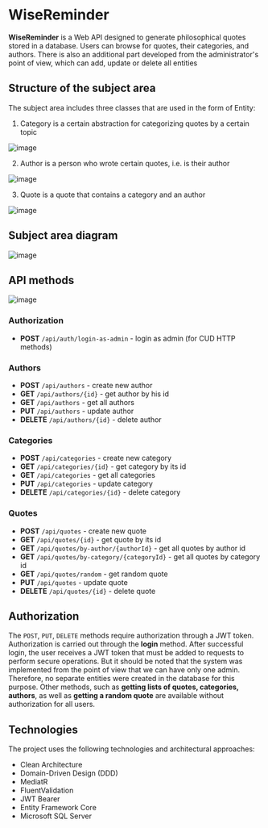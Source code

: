 # WiseReminder

**WiseReminder** is a Web API designed to generate philosophical quotes stored in a database. Users can browse for quotes, their categories, and authors. There is also an additional part developed from the administrator's point of view, which can add, update or delete all entities

## Structure of the subject area

The subject area includes three classes that are used in the form of Entity:

1. Category is a certain abstraction for categorizing quotes by a certain topic

![image](https://github.com/user-attachments/assets/b8a88047-627d-4938-a907-2725384b0d43)

2. Author is a person who wrote certain quotes, i.e. is their author

![image](https://github.com/user-attachments/assets/fb03bda3-f578-4ba8-b7bf-e29101626c0e)

3. Quote is a quote that contains a category and an author

![image](https://github.com/user-attachments/assets/c714cb30-61f8-4417-9121-2b74547776ba)

## Subject area diagram

![image](https://github.com/user-attachments/assets/e1946acd-b901-4590-8f66-7d1ef6a1efdf)

## API methods

![image](https://github.com/user-attachments/assets/75c062b2-bb4e-421b-bbf6-228a383fd964)


### Authorization

- **POST** `/api/auth/login-as-admin` - login as admin (for CUD HTTP methods)

### Authors

- **POST** `/api/authors` - create new author
- **GET** `/api/authors/{id}` - get author by his id
- **GET** `/api/authors` - get all authors
- **PUT** `/api/authors` - update author
- **DELETE** `/api/authors/{id}` - delete author

### Categories

- **POST** `/api/categories` - create new category
- **GET** `/api/categories/{id}` - get category by its id
- **GET** `/api/categories` - get all categories
- **PUT** `/api/categories` - update category
- **DELETE** `/api/categories/{id}` - delete category

### Quotes

- **POST** `/api/quotes` - create new quote
- **GET** `/api/quotes/{id}` - get quote by its id
- **GET** `/api/quotes/by-author/{authorId}` - get all quotes by author id
- **GET** `/api/quotes/by-category/{categoryId}` - get all quotes by category id
- **GET** `/api/quotes/random` - get random quote
- **PUT** `/api/quotes` - update quote
- **DELETE** `/api/quotes/{id}` - delete quote

## Authorization

The `POST`, `PUT`, `DELETE` methods require authorization through a JWT token. Authorization is carried out through the **login** method. After successful login, the user receives a JWT token that must be added to requests to perform secure operations. But it should be noted that the system was implemented from the point of view that we can have only one admin. Therefore, no separate entities were created in the database for this purpose. Other methods, such as **getting lists of quotes, categories, authors**, as well as **getting a random quote** are available without authorization for all users.

## Technologies

The project uses the following technologies and architectural approaches:
- Clean Architecture
- Domain-Driven Design (DDD)
- MediatR
- FluentValidation
- JWT Bearer
- Entity Framework Core
- Microsoft SQL Server
